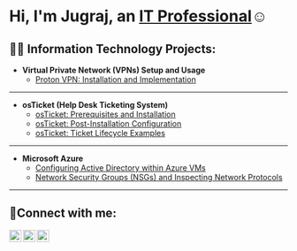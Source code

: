<h1> Hi, I'm Jugraj, an <a href="https://linkedin.com/in/cybersingh">IT Professional</a>☺</h1>

<h2>👨‍💻 Information Technology Projects:</h2>


- <b>Virtual Private Network (VPNs) Setup and Usage</b>
  - [Proton VPN: Installation and Implementation](https://github.com/cyber-singh/protonvpn-installation)
 
****

- <b>osTicket (Help Desk Ticketing System)</b>
  - [osTicket: Prerequisites and Installation](https://github.com/cyber-singh/osticket-prereqs)
  - [osTicket: Post-Installation Configuration](https://github.com/cyber-singh/post-install-config)
  - [osTicket: Ticket Lifecycle Examples](https://github.com/cyber-singh/ticket-lifecycle)
 

****
    
- <b>Microsoft Azure</b>
  - [Configuring Active Directory within Azure VMs](https://github.com/cyber-singh/configure-ad)
  - [Network Security Groups (NSGs) and Inspecting Network Protocols](https://github.com/cyber-singh/azure-network-protocols)
 

****
    

<h2>🤳Connect with me:</h2>

[<img align="left" alt="cybersingh_X| Twitter" width="22px" src="https://cdn.jsdelivr.net/npm/simple-icons@v3/icons/twitter.svg" />][twitter]
[<img align="left" alt="cybersingh | LinkedIn" width="22px" src="https://cdn.jsdelivr.net/npm/simple-icons@v3/icons/linkedin.svg" />][linkedin]
[<img align="left" alt="Josh | Instagram" width="22px" src="https://cdn.jsdelivr.net/npm/simple-icons@v3/icons/instagram.svg" />][instagram]

[twitter]: https://twitter.com/Josh
[instagram]: https://www.instagram.com/Josh
[linkedin]: https://linkedin.com/in/cybersingh
